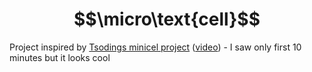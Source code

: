 # $$\micro\text{cell}$$
Project inspired by [Tsodings minicel project](https://github.com/tsoding/minicel) ([video](https://youtu.be/HCAgvKQDJng?si=Q_-pfFew8hnSm1ir)) - I saw only first 10 minutes but it looks cool
